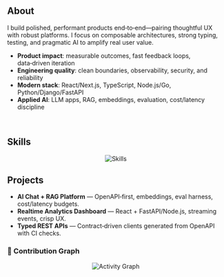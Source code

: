 <!-- Israel — Modern Professional GitHub Profile README -->

<div align="center">

<!-- Animated header (stable, ASCII-only, URL-encoded) -->
<img src="https://capsule-render.vercel.app/api?type=waving&color=0:22d3ee,50:a78bfa,100:f472b6&height=180&section=header&text=Israel%20-%20Senior%20Full-Stack%20%26%20AI%20Engineer&fontSize=28&animation=twinkling&fontColor=ffffff" alt="" />

<!-- Subheadline with reliable typing SVG (ASCII-only) -->
<img src="https://readme-typing-svg.demolab.com?font=Fira+Code&weight=600&size=16&duration=2200&pause=1200&center=true&vCenter=true&width=650&lines=Production-grade+apps%2C+robust+APIs%2C+and+applied+AI;React+%7C+Node.js+%7C+Python+%7C+Django+%7C+FastAPI+%7C+Go+%7C+Laravel;OpenAPI-first+%7C+LLMs+%7C+RAG+%7C+Observability" alt="" />


</div>



## About

I build polished, performant products end‑to‑end—pairing thoughtful UX with robust platforms. I focus on composable architectures, strong typing, testing, and pragmatic AI to amplify real user value.

- **Product impact**: measurable outcomes, fast feedback loops, data‑driven iteration
- **Engineering quality**: clean boundaries, observability, security, and reliability
- **Modern stack**: React/Next.js, TypeScript, Node.js/Go, Python/Django/FastAPI
- **Applied AI**: LLM apps, RAG, embeddings, evaluation, cost/latency discipline

<div align="center">
<img src="https://img.shields.io/badge/Design%20Thinking-f472b6?style=flat&logo=figma&logoColor=white" alt="" />
<img src="https://img.shields.io/badge/Platform%20Engineering-a78bfa?style=flat&logo=docker&logoColor=white" alt="" />
<img src="https://img.shields.io/badge/AI%20Systems-22d3ee?style=flat&logo=openai&logoColor=white" alt="" />
</div>



## Skills

<div align="center">

<img src="https://skillicons.dev/icons?i=react,nextjs,ts,nodejs,python,django,fastapi,go,laravel,graphql,redis,postgres,mysql,mongodb,docker,kubernetes,aws,azure,git,githubactions&perline=10" alt="Skills" />

</div>



## Projects

- <strong>AI Chat + RAG Platform</strong> — OpenAPI‑first, embeddings, eval harness, cost/latency budgets.
- <strong>Realtime Analytics Dashboard</strong> — React + FastAPI/Node.js, streaming events, crisp UX.
- <strong>Typed REST APIs</strong> — Contract‑driven clients generated from OpenAPI with CI checks.


### 🎯 Contribution Graph
<div align="center">


<img src="https://github-readme-activity-graph.vercel.app/graph?username=LLallouz&theme=tokyonight&area=true&hide_border=true&radius=12&bg_color=0D1117&title_color=58A6FF&color=58A6FF&line=58A6FF&point=FF6B6B&area_color=58A6FF" alt="Activity Graph" />

</div>
